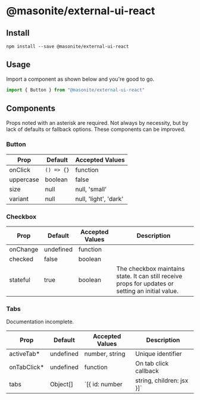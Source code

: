 # @masonite/external-ui-react

## Install

```shell
npm install --save @masonite/external-ui-react
```

## Usage

Import a component as shown below and you're good to go.

```js
import { Button } from "@masonite/external-ui-react"
```

## Components

Props noted with an asterisk are required. Not always by necessity, but by lack of defaults or fallback options. These components can be improved.

### Button

| Prop      | Default    | Accepted Values       |
| --------- | ---------- | --------------------- |
| onClick   | `() => {}` | function              |
| uppercase | boolean    | false                 |
| size      | null       | null, 'small'         |
| variant   | null       | null, 'light', 'dark' |

### Checkbox

| Prop     | Default   | Accepted Values | Description                                                                                       |
| -------- | --------- | --------------- | ------------------------------------------------------------------------------------------------- |
| onChange | undefined | function        |                                                                                                   |
| checked  | false     | boolean         |                                                                                                   |
| stateful | true      | boolean         | The checkbox maintains state. It can still receive props for updates or setting an initial value. |

### Tabs

Documentation incomplete.

| Prop         | Default   | Accepted Values                          | Description                                     |
| ------------ | --------- | ---------------------------------------- | ----------------------------------------------- |
| activeTab\*  | undefined | number, string                           | Unique identifier                               |
| onTabClick\* | undefined | function                                 | On tab click callback                           |
| tabs         | Object[]  | `[{ id: number|string, children: jsx }]` | Tabs use `{children}` for ultimate flexibility. |
